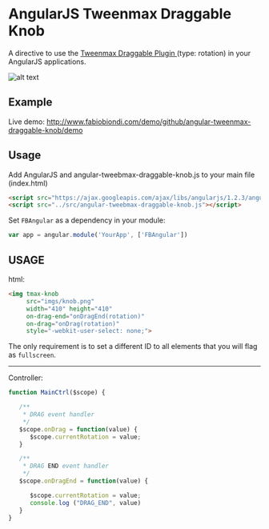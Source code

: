 AngularJS Tweenmax Draggable Knob
=======

A directive to use the [Tweenmax Draggable Plugin ](http://www.greensock.com/draggable/ "Tweenmax Draggable Plugin ") (type: rotation) in your AngularJS applications.

![alt text](http://www.fabiobiondi.com/demo/github/angular-tweenmax-draggable-knob/demo/imgs/knob.png "")


## Example
Live demo: http://www.fabiobiondi.com/demo/github/angular-tweenmax-draggable-knob/demo

## Usage
Add AngularJS and angular-tweebmax-draggable-knob.js  to your main file (index.html)
```html
<script src="https://ajax.googleapis.com/ajax/libs/angularjs/1.2.3/angular.min.js"></script>
<script src="../src/angular-tweebmax-draggable-knob.js"></script>
```


Set `FBAngular` as a dependency in your module:
```javascript
var app = angular.module('YourApp', ['FBAngular'])
```


## USAGE

html:
```html
<img tmax-knob
     src="imgs/knob.png"
     width="410" height="410"
     on-drag-end="onDragEnd(rotation)"
     on-drag="onDrag(rotation)"
     style="-webkit-user-select: none;">
```
The only requirement is to set a different ID to all elements that you will flag as `fullscreen`.

***

Controller:
```javascript
function MainCtrl($scope) {

   /**
    * DRAG event handler
    */
   $scope.onDrag = function(value) {
      $scope.currentRotation = value;
   }

   /**
    * DRAG END event handler
    */
   $scope.onDragEnd = function(value) {

      $scope.currentRotation = value;
      console.log ("DRAG_END", value)
   }
}
```

